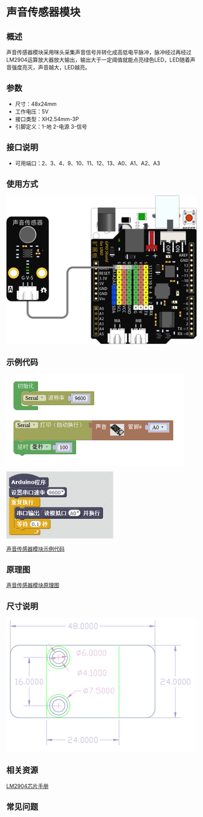 # 声音传感器模块

## 概述

声音传感器模块采用咪头采集声音信号并转化成高低电平脉冲，脉冲经过再经过LM2904运算放大器放大输出，输出大于一定阈值就能点亮绿色LED，LED随着声音强度亮灭，声音越大，LED越亮。

## 参数

* 尺寸：48x24mm
* 工作电压：5V
* 接口类型：XH2.54mm-3P
* 引脚定义：1-地 2-电源 3-信号

## 接口说明

* 可用端口：2、3、4、9、10、11、12、13、A0、A1、A2、A3

## 使用方式

![](../../.gitbook/assets/arduino-12.png)

## 示例代码

![](../../.gitbook/assets/arduino-85.png)

![](../../.gitbook/assets/arduino-53.png)

[声音传感器模块示例代码](http://www.haohaodada.com/show.php?id=956410)

## 原理图

[声音传感器模块原理图](https://github.com/Haohaodada-official/haohaodada-docs/blob/master/原理图/声音传感器模块.pdf)

## 尺寸说明

![](../../.gitbook/assets/arduino-01.png)

## 相关资源

[LM2904芯片手册](https://github.com/Haohaodada-official/haohaodada-docs/blob/master/主要芯片说明书/声音-LM2904.PDF)

## 常见问题

